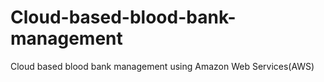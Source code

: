 # Cloud-based-blood-bank-management
Cloud based blood bank management  using Amazon Web Services(AWS) 
